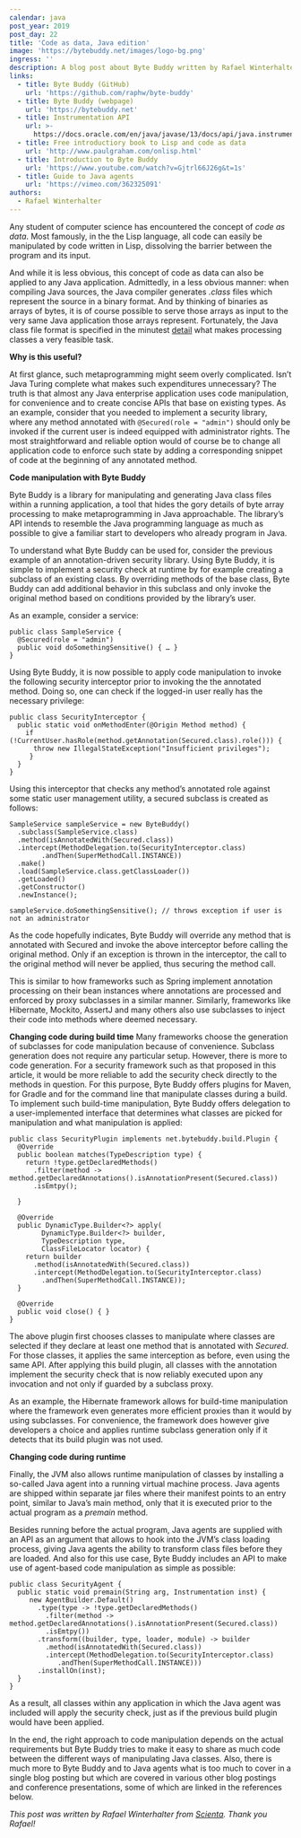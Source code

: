 ```yaml
---
calendar: java
post_year: 2019
post_day: 22
title: 'Code as data, Java edition'
image: 'https://bytebuddy.net/images/logo-bg.png'
ingress: ''
description: A blog post about Byte Buddy written by Rafael Winterhalter from Scienta
links:
  - title: Byte Buddy (GitHub)
    url: 'https://github.com/raphw/byte-buddy'
  - title: Byte Buddy (webpage)
    url: 'https://bytebuddy.net'
  - title: Instrumentation API
    url: >-
      https://docs.oracle.com/en/java/javase/13/docs/api/java.instrument/java/lang/instrument/package-summary.html
  - title: Free introductiory book to Lisp and code as data
    url: 'http://www.paulgraham.com/onlisp.html'
  - title: Introduction to Byte Buddy
    url: 'https://www.youtube.com/watch?v=Gjtrl66J26g&t=1s'
  - title: Guide to Java agents
    url: 'https://vimeo.com/362325091'
authors:
  - Rafael Winterhalter
---
```

Any student of computer science has encountered the concept of _code as data_. Most famously, in the the Lisp language, all code can easily be manipulated by code written in Lisp, dissolving the barrier between the program and its input.

And while it is less obvious, this concept of code as data can also be applied to any Java application. Admittedly, in a less obvious manner: when compiling Java sources, the Java compiler generates _.class_ files which represent the source in a binary format. And by thinking of binaries as arrays of bytes, it is of course possible to serve those arrays as input to the very same Java application those arrays represent. Fortunately, the Java class file format is specified in the minutest [detail](https://docs.oracle.com/javase/specs/jvms/se13/html/jvms-4.html) what makes processing classes a very feasible task.

**Why is this useful?**

At first glance, such metaprogramming might seem overly complicated. Isn’t Java Turing complete what makes such expenditures unnecessary? The truth is that almost any Java enterprise application uses code manipulation, for convenience and to create concise APIs that base on existing types. As an example, consider that you needed to implement a security library, where any method annotated with `@Secured(role = "admin")` should only be invoked if the current user is indeed equipped with administrator rights. The most straightforward and reliable option would of course be to change all application code to enforce such state by adding a corresponding snippet of code at the beginning of any annotated method.

**Code manipulation with Byte Buddy**

Byte Buddy is a library for manipulating and generating Java class files within a running application, a tool that hides the gory details of byte array processing to make metaprogramming in Java approachable. The library’s API intends to resemble the Java programming language as much as possible to give a familiar start to developers who already program in Java.

To understand what Byte Buddy can be used for, consider the previous example of an annotation-driven security library. Using Byte Buddy, it is simple to implement a security check at runtime by for example creating a subclass of an existing class. By overriding methods of the base class, Byte Buddy can add additional behavior in this subclass and only invoke the original method based on conditions provided by the library’s user.

As an example, consider a service:

```
public class SampleService {
  @Secured(role = "admin")
  public void doSomethingSensitive() { … }
} 
```

Using Byte Buddy, it is now possible to apply code manipulation to invoke the following security interceptor prior to invoking the the annotated method. Doing so, one can check if the logged-in user really has the necessary privilege:

```
public class SecurityInterceptor {
  public static void onMethodEnter(@Origin Method method) {
    if (!CurrentUser.hasRole(method.getAnnotation(Secured.class).role())) {
      throw new IllegalStateException("Insufficient privileges");
     }
  }
}
```

Using this interceptor that checks any method’s annotated role against some static user management utility, a secured subclass is created as follows:

```
SampleService sampleService = new ByteBuddy()
  .subclass(SampleService.class)
  .method(isAnnotatedWith(Secured.class))
  .intercept(MethodDelegation.to(SecurityInterceptor.class)
        .andThen(SuperMethodCall.INSTANCE))
  .make()
  .load(SampleService.class.getClassLoader())
  .getLoaded()
  .getConstructor()
  .newInstance();

sampleService.doSomethingSensitive(); // throws exception if user is not an administrator
```

As the code hopefully indicates, Byte Buddy will override any method that is annotated with Secured and invoke the above interceptor before calling the original method. Only if an exception is thrown in the interceptor, the call to the original method will never be applied, thus securing the method call.

This is similar to how frameworks such as Spring implement annotation processing on their bean instances where annotations are processed and enforced by proxy subclasses in a similar manner. Similarly, frameworks like Hibernate, Mockito, AssertJ and many others also use subclasses to inject their code into methods where deemed necessary.

**Changing code during build time**
Many frameworks choose the generation of subclasses for code manipulation because of convenience. Subclass generation does not require any particular setup. However, there is more to code generation. For a security framework such as that proposed in this article, it would be more reliable to add the security check directly to the methods in question. For this purpose, Byte Buddy offers plugins for Maven, for Gradle and for the command line that manipulate classes during a build. To implement such build-time manipulation, Byte Buddy offers delegation to a user-implemented interface that determines what classes are picked for manipulation and what manipulation is applied:

```
public class SecurityPlugin implements net.bytebuddy.build.Plugin {
  @Override
  public boolean matches(TypeDescription type) {
    return !type.getDeclaredMethods()
      .filter(method -> method.getDeclaredAnnotations().isAnnotationPresent(Secured.class))
      .isEmtpy();

  }
  
  @Override
  public DynamicType.Builder<?> apply(
        DynamicType.Builder<?> builder, 
        TypeDescription type, 
        ClassFileLocator locator) {
    return builder
      .method(isAnnotatedWith(Secured.class))
      .intercept(MethodDelegation.to(SecurityInterceptor.class)
        .andThen(SuperMethodCall.INSTANCE));
  }

  @Override
  public void close() { }
}
```

The above plugin first chooses classes to manipulate where classes are selected if they declare at least one method that is annotated with _Secured_. For those classes, it applies the same interception as before, even using the same API. After applying this build plugin, all classes with the annotation implement  the security check that is now reliably executed upon any invocation and not only if guarded by a subclass proxy.

As an example, the Hibernate framework allows for build-time manipulation where the framework even generates more efficient proxies than it would by using subclasses. For convenience, the framework does however give developers a choice and applies runtime subclass generation only if it detects that its build plugin was not used.

**Changing code during runtime**

Finally, the JVM also allows runtime manipulation of classes by installing a so-called Java agent into a running virtual machine process. Java agents are shipped within separate jar files where their manifest points to an entry point, similar to Java’s main method, only that it is executed prior to the actual program as a _premain_ method.

Besides running before the actual program, Java agents are supplied with an API as an argument that allows to hook into the JVM’s class loading process, giving Java agents the ability to transform class files before they are loaded. And also for this use case, Byte Buddy includes an API to make use of agent-based code manipulation as simple as possible:

```
public class SecurityAgent {
  public static void premain(String arg, Instrumentation inst) {
     new AgentBuilder.Default()
       .type(type -> !type.getDeclaredMethods()
         .filter(method -> method.getDeclaredAnnotations().isAnnotationPresent(Secured.class))
         .isEmtpy())
       .transform((builder, type, loader, module) -> builder
         .method(isAnnotatedWith(Secured.class))
         .intercept(MethodDelegation.to(SecurityInterceptor.class)
            .andThen(SuperMethodCall.INSTANCE)))
       .installOn(inst);
  }
}
```

As a result, all classes within any application in which the Java agent was included will apply the security check, just as if the previous build plugin would have been applied.

In the end, the right approach to code manipulation depends on the actual requirements but Byte Buddy tries to make it easy to share as much code between the different ways of manipulating Java classes. Also, there is much more to Byte Buddy and to Java agents what is too much to cover in a single blog posting but which are covered in various other blog postings and conference presentations, some of which are linked in the references below.

_This post was written by Rafael Winterhalter from [Scienta](https://scienta.no).
Thank you Rafael!_
